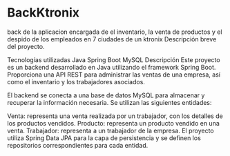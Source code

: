 # BackKtronix
back de la aplicacion encargada de el inventario, la venta de productos y el despido de los empleados en 7 ciudades de un ktronix
Descripción breve del proyecto.

Tecnologías utilizadas
Java
Spring Boot
MySQL
Descripción
Este proyecto es un backend desarrollado en Java utilizando el framework Spring Boot. Proporciona una API REST para administrar las ventas de una empresa, así como el inventario y los trabajadores asociados.

El backend se conecta a una base de datos MySQL para almacenar y recuperar la información necesaria. Se utilizan las siguientes entidades:

Venta: representa una venta realizada por un trabajador, con los detalles de los productos vendidos.
Producto: representa un producto vendido en una venta.
Trabajador: representa a un trabajador de la empresa.
El proyecto utiliza Spring Data JPA para la capa de persistencia y se definen los repositorios correspondientes para cada entidad.
